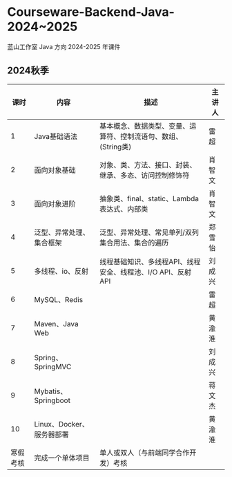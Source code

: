 

# Courseware-Backend-Java-2024~2025

蓝山工作室 Java 方向 2024-2025 年课件



## 2024秋季

| 课时     | 内容                      | 描述                                                         | 主讲人 |
| -------- | ------------------------- | ------------------------------------------------------------ | ------ |
| 1        | Java基础语法              | 基本概念、数据类型、变量、运算符、控制流语句、数组、(String类) | 雷超   |
| 2        | 面向对象基础              | 对象、类、方法、接口、封装、继承、多态、访问控制修饰符       | 肖智文 |
| 3        | 面向对象进阶              | 抽象类、final、static、Lambda表达式、内部类                  | 肖智文 |
| 4        | 泛型、异常处理、集合框架  | 泛型、异常处理、常见单列/双列集合用法、集合的遍历             | 郑雪怡 |
| 5        | 多线程、io、反射          | 线程基础知识、多线程API、线程安全、线程池、I/O API、反射API  | 刘成兴 |
| 6        | MySQL、Redis        |                                                              | 雷超   |
| 7        | Maven、Java Web           |                                                              | 黄渝淮 |
| 8        | Spring、SpringMVC         |                                                              | 刘成兴 |
| 9        | Mybatis、Springboot       |                                                              | 蒋文杰 |
| 10       | Linux、Docker、服务器部署 |                                                              | 黄渝淮 |
| 寒假考核 | 完成一个单体项目          | 单人或双人（与前端同学合作开发）考核                         |        |

